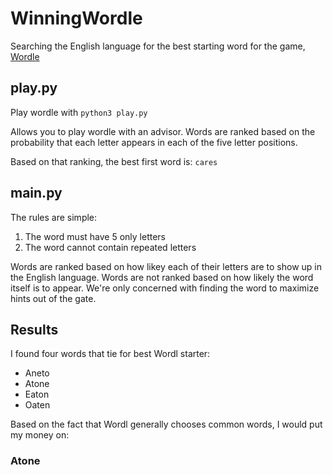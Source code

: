 # WinningWordle
Searching the English language for the best starting word for the game, [Wordle](https://www.powerlanguage.co.uk/wordle/)

## play.py

Play wordle with `python3 play.py`

Allows you to play wordle with an advisor. Words are ranked based on
the probability that each letter appears in each of the five letter
positions.

Based on that ranking, the best first word is: `cares`

## main.py
The rules are simple:
<ol>
  <li>The word must have 5 only letters</li>
  <li>The word cannot contain repeated letters</li>
</ol>

Words are ranked based on how likey each of their letters are to show up in the English language. Words are not ranked based on how likely the word itself is to appear. We're only concerned with finding the word to maximize hints out of the gate.

## Results
I found four words that tie for best Wordl starter:
<ul>
  <li>Aneto</li>
  <li>Atone</li>
  <li>Eaton</li>
  <li>Oaten</li>
</ul>

Based on the fact that Wordl generally chooses common words, I would put my money on:

### Atone

